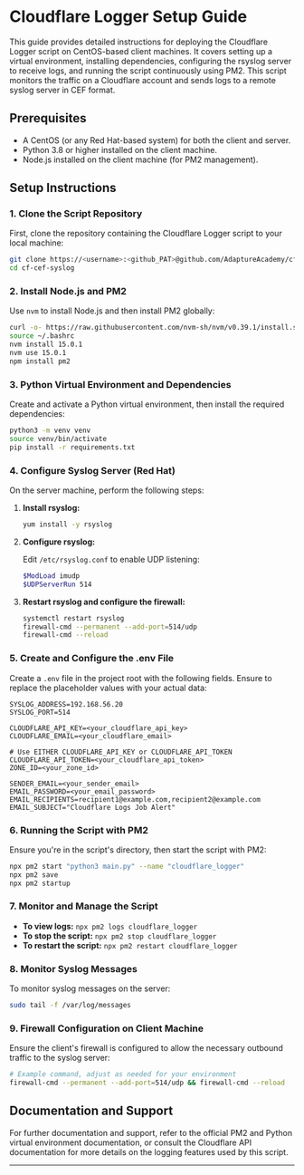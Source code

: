 # Cloudflare Logger Setup Guide

This guide provides detailed instructions for deploying the Cloudflare Logger script on CentOS-based client machines. It covers setting up a virtual environment, installing dependencies, configuring the rsyslog server to receive logs, and running the script continuously using PM2. This script monitors the traffic on a Cloudflare account and sends logs to a remote syslog server in CEF format.

## Prerequisites

- A CentOS (or any Red Hat-based system) for both the client and server.
- Python 3.8 or higher installed on the client machine.
- Node.js installed on the client machine (for PM2 management).

## Setup Instructions

### 1. Clone the Script Repository

First, clone the repository containing the Cloudflare Logger script to your local machine:

```bash
git clone https://<username>:<github_PAT>@github.com/AdaptureAcademy/cf-cef-syslog.git --branch websocket-realtime
cd cf-cef-syslog
```

### 2. Install Node.js and PM2

Use `nvm` to install Node.js and then install PM2 globally:

```bash
curl -o- https://raw.githubusercontent.com/nvm-sh/nvm/v0.39.1/install.sh | bash
source ~/.bashrc
nvm install 15.0.1
nvm use 15.0.1
npm install pm2
```

### 3. Python Virtual Environment and Dependencies

Create and activate a Python virtual environment, then install the required dependencies:

```bash
python3 -m venv venv
source venv/bin/activate
pip install -r requirements.txt
```

### 4. Configure Syslog Server (Red Hat)

On the server machine, perform the following steps:

1. **Install rsyslog:**

   ```bash
   yum install -y rsyslog
   ```

2. **Configure rsyslog:**

   Edit `/etc/rsyslog.conf` to enable UDP listening:

   ```bash
   $ModLoad imudp
   $UDPServerRun 514
   ```

3. **Restart rsyslog and configure the firewall:**

   ```bash
   systemctl restart rsyslog
   firewall-cmd --permanent --add-port=514/udp
   firewall-cmd --reload
   ```

### 5. Create and Configure the .env File

Create a `.env` file in the project root with the following fields. Ensure to replace the placeholder values with your actual data:

```plaintext
SYSLOG_ADDRESS=192.168.56.20
SYSLOG_PORT=514

CLOUDFLARE_API_KEY=<your_cloudflare_api_key>
CLOUDFLARE_EMAIL=<your_cloudflare_email>

# Use EITHER CLOUDFLARE_API_KEY or CLOUDFLARE_API_TOKEN
CLOUDFLARE_API_TOKEN=<your_cloudflare_api_token>
ZONE_ID=<your_zone_id>

SENDER_EMAIL=<your_sender_email>
EMAIL_PASSWORD=<your_email_password>
EMAIL_RECIPIENTS=recipient1@example.com,recipient2@example.com
EMAIL_SUBJECT="Cloudflare Logs Job Alert"
```

### 6. Running the Script with PM2

Ensure you're in the script's directory, then start the script with PM2:

```bash
npx pm2 start "python3 main.py" --name "cloudflare_logger"
npx pm2 save
npx pm2 startup
```

### 7. Monitor and Manage the Script

- **To view logs:** `npx pm2 logs cloudflare_logger`
- **To stop the script:** `npx pm2 stop cloudflare_logger`
- **To restart the script:** `npx pm2 restart cloudflare_logger`

### 8. Monitor Syslog Messages

To monitor syslog messages on the server:

```bash
sudo tail -f /var/log/messages
```

### 9. Firewall Configuration on Client Machine

Ensure the client's firewall is configured to allow the necessary outbound traffic to the syslog server:

```bash
# Example command, adjust as needed for your environment
firewall-cmd --permanent --add-port=514/udp && firewall-cmd --reload
```

## Documentation and Support

For further documentation and support, refer to the official PM2 and Python virtual environment documentation, or consult the Cloudflare API documentation for more details on the logging features used by this script.

---
